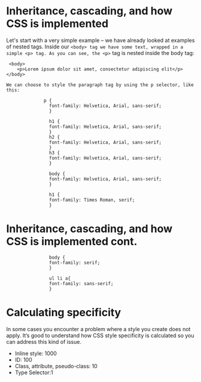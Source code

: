 # Inheritance, cascading, and how CSS is implemented

Let's start with a very simple example – we have already looked at examples of nested tags. Inside our `<body> tag we have some text, wrapped in a simple <p> tag. As you can see, the <p>` tag is nested inside the body tag:

     <body>
        <p>Lorem ipsum dolor sit amet, consectetur adipiscing elit</p>
    </body>

    We can choose to style the paragraph tag by using the p selector, like this:

                  p {
                    font-family: Helvetica, Arial, sans-serif;
                    }

                    h1 {
                    font-family: Helvetica, Arial, sans-serif;
                    }
                    h2 {
                    font-family: Helvetica, Arial, sans-serif;
                    }
                    h3 {
                    font-family: Helvetica, Arial, sans-serif;
                    }

                    body {
                    font-family: Helvetica, Arial, sans-serif;
                    }

                    h1 {
                    font-family: Times Roman, serif;
                    }

# Inheritance, cascading, and how CSS is implemented cont.

                    body {
                    font-family: serif;
                    }

                    ul li a{
                    font-family: sans-serif;
                    }

# Calculating specificity

In some cases you encounter a problem where a style you create does not apply. It’s good to understand how CSS style specificity is calculated so you can address this kind of issue.

- Inline style: 1000
- ID: 100
- Class, attribute, pseudo-class: 10
- Type Selector:1
